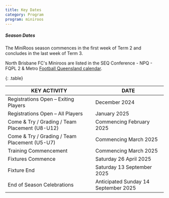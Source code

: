 ```yaml
---
title: Key Dates
category: Program
program: miniroos
---
```


##### Season Dates

The MiniRoos season commences in the first week of Term 2 and concludes in the last week of Term 3.

North Brisbane FC's Miniroos are listed in the SEQ Conference - NPQ - FQPL 2 & Metro [Football Queensland calendar](https://footballqueensland.com.au/wp-content/uploads/2024/10/2410002-General-2025-Season-Calendars-Advanced-Metro.pdf).

{: .table}

| KEY ACTIVITY | DATE |
|--------------|------|
| Registrations Open – Exiting Players | December 2024 |
| Registrations Open – All Players | January 2025 |
| Come & Try / Grading / Team Placement (U8-U12) | Commencing February 2025 |
| Come & Try / Grading / Team Placement (U5-U7) | Commencing March 2025 |
| Training Commencement | Commencing March 2025 |
| Fixtures Commence | Saturday 26 April 2025 |
| Fixture End | Saturday 13 September 2025 |
| End of Season Celebrations | Anticipated Sunday 14 September 2025 |
